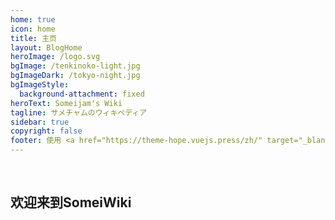 ```yaml
---
home: true
icon: home
title: 主页
layout: BlogHome
heroImage: /logo.svg
bgImage: /tenkinoko-light.jpg
bgImageDark: /tokyo-night.jpg
bgImageStyle:
  background-attachment: fixed
heroText: Someijam's Wiki
tagline: サメチャムのウィキペディア
sidebar: true
copyright: false
footer: 使用 <a href="https://theme-hope.vuejs.press/zh/" target="_blank">VuePress Theme Hope</a> 主题 | MIT 协议, 版权所有 © 2019-present Mr.Hope
---
```

&emsp;    

## 欢迎来到SomeiWiki

